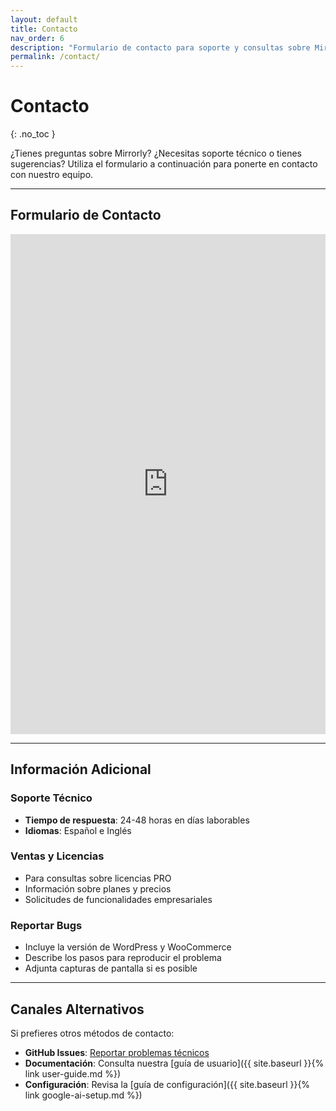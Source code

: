 ```yaml
---
layout: default
title: Contacto
nav_order: 6
description: "Formulario de contacto para soporte y consultas sobre Mirrorly"
permalink: /contact/
---
```


# Contacto
{: .no_toc }

¿Tienes preguntas sobre Mirrorly? ¿Necesitas soporte técnico o tienes sugerencias? Utiliza el formulario a continuación para ponerte en contacto con nuestro equipo.

---

## Formulario de Contacto

<div class="contact-form-container">
  <!-- Reemplaza la URL del src con la URL de tu formulario de Google Forms -->
  <iframe
    src="https://docs.google.com/forms/d/e/1FAIpQLScpvMxsduy48JXYWHl9yG1Gtz3CV5JSnqtEgBSsiOyWKow2Cw/viewform?embedded=true"
    width="100%"
    height="800"
    frameborder="0"
    marginheight="0"
    marginwidth="0"
    class="contact-iframe">
    Cargando formulario...
  </iframe>
</div>

---

## Información Adicional

### Soporte Técnico
- **Tiempo de respuesta**: 24-48 horas en días laborables
- **Idiomas**: Español e Inglés

### Ventas y Licencias
- Para consultas sobre licencias PRO
- Información sobre planes y precios
- Solicitudes de funcionalidades empresariales

### Reportar Bugs
- Incluye la versión de WordPress y WooCommerce
- Describe los pasos para reproducir el problema
- Adjunta capturas de pantalla si es posible

---

## Canales Alternativos

Si prefieres otros métodos de contacto:

- **GitHub Issues**: [Reportar problemas técnicos](https://github.com/tu-usuario/mirrorly/issues)
- **Documentación**: Consulta nuestra [guía de usuario]({{ site.baseurl }}{% link user-guide.md %})
- **Configuración**: Revisa la [guía de configuración]({{ site.baseurl }}{% link google-ai-setup.md %})